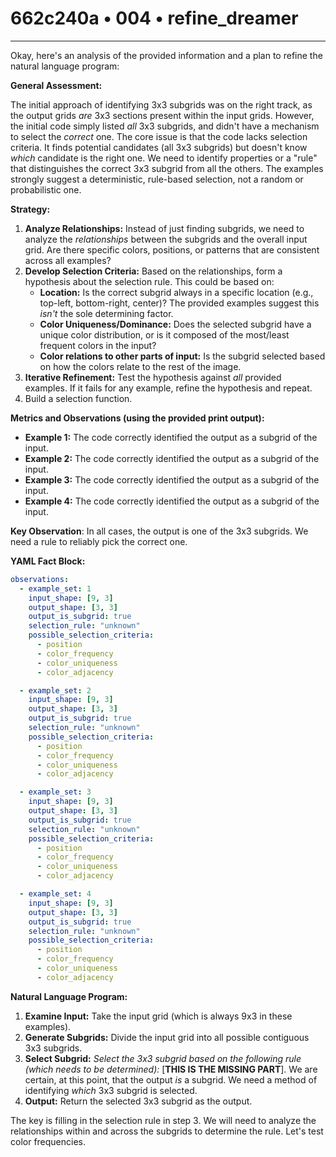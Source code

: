 # 662c240a • 004 • refine_dreamer

---
Okay, here's an analysis of the provided information and a plan to refine the natural language program:

**General Assessment:**

The initial approach of identifying 3x3 subgrids was on the right track, as the output grids *are* 3x3 sections present within the input grids. However, the initial code simply listed *all* 3x3 subgrids, and didn't have a mechanism to select the *correct* one. The core issue is that the code lacks selection criteria. It finds potential candidates (all 3x3 subgrids) but doesn't know *which* candidate is the right one.  We need to identify properties or a "rule" that distinguishes the correct 3x3 subgrid from all the others. The examples strongly suggest a deterministic, rule-based selection, not a random or probabilistic one.

**Strategy:**

1.  **Analyze Relationships:** Instead of just finding subgrids, we need to analyze the *relationships* between the subgrids and the overall input grid.  Are there specific colors, positions, or patterns that are consistent across all examples?
2.  **Develop Selection Criteria:** Based on the relationships, form a hypothesis about the selection rule. This could be based on:
    *   **Location:** Is the correct subgrid always in a specific location (e.g., top-left, bottom-right, center)?  The provided examples suggest this *isn't* the sole determining factor.
    *   **Color Uniqueness/Dominance:** Does the selected subgrid have a unique color distribution, or is it composed of the most/least frequent colors in the input?
    *   **Color relations to other parts of input:** Is the subgrid selected based on how the colors relate to the rest of the image.
3.  **Iterative Refinement:** Test the hypothesis against *all* provided examples. If it fails for any example, refine the hypothesis and repeat.
4. Build a selection function.

**Metrics and Observations (using the provided print output):**

*   **Example 1:** The code correctly identified the output as a subgrid of the input.
*   **Example 2:** The code correctly identified the output as a subgrid of the input.
*   **Example 3:** The code correctly identified the output as a subgrid of the input.
*   **Example 4:** The code correctly identified the output as a subgrid of the input.

**Key Observation**: In all cases, the output is one of the 3x3 subgrids. We need a rule to reliably pick the correct one.

**YAML Fact Block:**

```yaml
observations:
  - example_set: 1
    input_shape: [9, 3]
    output_shape: [3, 3]
    output_is_subgrid: true
    selection_rule: "unknown"
    possible_selection_criteria:
      - position
      - color_frequency
      - color_uniqueness
      - color_adjacency

  - example_set: 2
    input_shape: [9, 3]
    output_shape: [3, 3]
    output_is_subgrid: true
    selection_rule: "unknown"
    possible_selection_criteria:
      - position
      - color_frequency
      - color_uniqueness
      - color_adjacency

  - example_set: 3
    input_shape: [9, 3]
    output_shape: [3, 3]
    output_is_subgrid: true
    selection_rule: "unknown"
    possible_selection_criteria:
      - position
      - color_frequency
      - color_uniqueness
      - color_adjacency

  - example_set: 4
    input_shape: [9, 3]
    output_shape: [3, 3]
    output_is_subgrid: true
    selection_rule: "unknown"
    possible_selection_criteria:
      - position
      - color_frequency
      - color_uniqueness
      - color_adjacency
```

**Natural Language Program:**

1.  **Examine Input:** Take the input grid (which is always 9x3 in these examples).
2.  **Generate Subgrids:** Divide the input grid into all possible contiguous 3x3 subgrids.
3.  **Select Subgrid:** *Select the 3x3 subgrid based on the following rule (which needs to be determined):* \[**THIS IS THE MISSING PART**]. We are certain, at this point, that the output *is* a subgrid. We need a method of identifying *which* 3x3 subgrid is selected.
4.  **Output:** Return the selected 3x3 subgrid as the output.

The key is filling in the selection rule in step 3. We will need to analyze the relationships within and across the subgrids to determine the rule. Let's test color frequencies.

